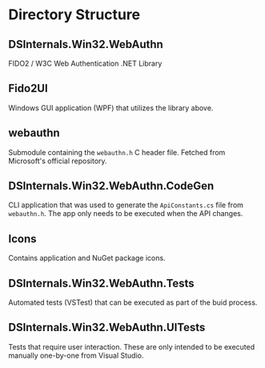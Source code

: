 # Directory Structure

## DSInternals.Win32.WebAuthn

FIDO2 / W3C Web Authentication .NET Library

## Fido2UI

Windows GUI application (WPF) that utilizes the library above.

## webauthn

Submodule containing the `webauthn.h` C header file. Fetched from Microsoft's official repository.

## DSInternals.Win32.WebAuthn.CodeGen

CLI application that was used to generate the `ApiConstants.cs` file from `webauthn.h`.
The app only needs to be executed when the API changes.

## Icons

Contains application and NuGet package icons.

## DSInternals.Win32.WebAuthn.Tests

Automated tests (VSTest) that can be executed as part of the buid process.

## DSInternals.Win32.WebAuthn.UITests

Tests that require user interaction. These are only intended to be executed manually one-by-one from Visual Studio.
